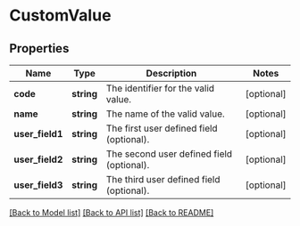 # CustomValue

## Properties
Name | Type | Description | Notes
------------ | ------------- | ------------- | -------------
**code** | **string** | The identifier for the valid value. | [optional] 
**name** | **string** | The name of the valid value. | [optional] 
**user_field1** | **string** | The first user defined field (optional). | [optional] 
**user_field2** | **string** | The second user defined field (optional). | [optional] 
**user_field3** | **string** | The third user defined field (optional). | [optional] 

[[Back to Model list]](../README.md#documentation-for-models) [[Back to API list]](../README.md#documentation-for-api-endpoints) [[Back to README]](../README.md)


